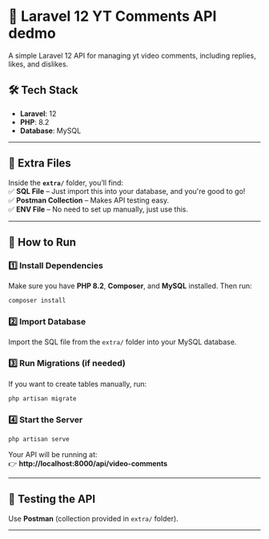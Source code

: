 # 🎥 Laravel 12 YT Comments API dedmo

A simple Laravel 12 API for managing yt video comments, including replies, likes, and dislikes.  

## 🛠 Tech Stack  
- **Laravel**: 12  
- **PHP**: 8.2  
- **Database**: MySQL  

---

## 📂 Extra Files  
Inside the **`extra/`** folder, you’ll find:  
✅ **SQL File** – Just import this into your database, and you're good to go!  
✅ **Postman Collection** – Makes API testing easy.  
✅ **ENV File** – No need to set up manually, just use this.  

---

## 🚀 How to Run  

### 1️⃣ Install Dependencies  
Make sure you have **PHP 8.2**, **Composer**, and **MySQL** installed. Then run:  
```sh
composer install
```

### 2️⃣ Import Database  
Import the SQL file from the `extra/` folder into your MySQL database.  

### 3️⃣ Run Migrations (if needed)  
If you want to create tables manually, run:  
```sh
php artisan migrate
```

### 4️⃣ Start the Server  
```sh
php artisan serve
```
Your API will be running at:  
👉 **http://localhost:8000/api/video-comments**  

---

## 📌 Testing the API  
Use **Postman** (collection provided in `extra/` folder).  

---
